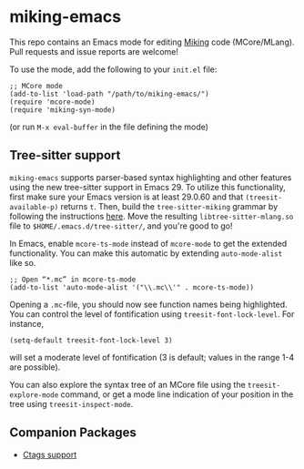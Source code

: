 # miking-emacs
This repo contains an Emacs mode for editing
[Miking](https://github.com/miking-lang/miking/) code
(MCore/MLang). Pull requests and issue reports are welcome!

To use the mode, add the following to your `init.el` file:

```
;; MCore mode
(add-to-list 'load-path "/path/to/miking-emacs/")
(require 'mcore-mode)
(require 'miking-syn-mode)
```

(or run `M-x eval-buffer` in the file defining the mode)

## Tree-sitter support

`miking-emacs` supports parser-based syntax highlighting and other features using the new tree-sitter support in Emacs 29.
To utilize this functionality, first make sure your Emacs version is at least 29.0.60 and that `(treesit-available-p)` returns `t`.
Then, build the `tree-sitter-miking` grammar by following the instructions [here](https://git.sr.ht/~aathn/tree-sitter-miking).
Move the resulting `libtree-sitter-mlang.so` file to `$HOME/.emacs.d/tree-sitter/`, and you're good to go!

In Emacs, enable `mcore-ts-mode` instead of `mcore-mode` to get the extended functionality.
You can make this automatic by extending `auto-mode-alist` like so.

```elisp
;; Open “*.mc” in mcore-ts-mode
(add-to-list 'auto-mode-alist '("\\.mc\\'" . mcore-ts-mode))
```

Opening a `.mc`-file, you should now see function names being highlighted.
You can control the level of fontification using `treesit-font-lock-level`.
For instance,

```elisp
(setq-default treesit-font-lock-level 3)
```

will set a moderate level of fontification (3 is default; values in the range 1-4 are possible).

You can also explore the syntax tree of an MCore file using the `treesit-explore-mode` command, or get a mode line indication of your position in the tree using `treesit-inspect-mode`.

## Companion Packages

- [Ctags support](https://github.com/miking-lang/miking-ctags)
